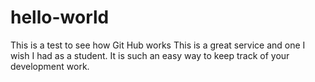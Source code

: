 # hello-world
This is a test to see how Git Hub works
This is a great service and one I wish I had as a student.
It is such an easy way to keep track of your development work.
